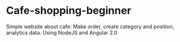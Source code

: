 # Cafe-shopping-beginner
Simple website about cafe: Make order, create category and position, analytics data. Using NodeJS and Angular 2.0
